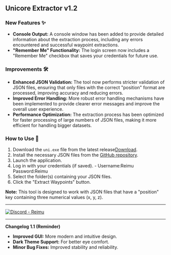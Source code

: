 ## Unicore Extractor v1.2

### New Features ✨

* **Console Output:** A console window has been added to provide detailed information about the extraction process, including any errors encountered and successful waypoint extractions.
* **"Remember Me" Functionality:** The login screen now includes a "Remember Me" checkbox that saves your credentials for future use.

### Improvements 🛠️

* **Enhanced JSON Validation:** The tool now performs stricter validation of JSON files, ensuring that only files with the correct "position" format are processed, improving accuracy and reducing errors.
* **Improved Error Handling:** More robust error handling mechanisms have been implemented to provide clearer error messages and improve the overall user experience.
* **Performance Optimization:** The extraction process has been optimized for faster processing of large numbers of JSON files, making it more efficient for handling bigger datasets.

### How to Use 📝

1. Download the `uni.exe` file from the latest release[Download](https://github.com/Chinoontw/waypoints/releases/tag/Unicore).
2. Install the necessary JSON files from the [GitHub repository](https://github.com/Thafoxes/Json_Integration/tree/upstream/eng-translate).
3. Launch the application.
4. Log in with your credentials (if saved). - Username:Reimu Password:Reimu
5. Select the folder(s) containing your JSON files.
6. Click the "Extract Waypoints" button.

**Note:** This tool is designed to work with JSON files that have a "position" key containing three numerical values (x, y, z).

---

[![Discord - Reimu](https://img.shields.io/discord/1237907213411160114?style=for-the-badge&logo=discord&logoColor=white)](https://discord.gg/XdN7GkGmZW)

---

**Changelog 1.1 (Reminder)**

* **Improved GUI:** More modern and intuitive design.
* **Dark Theme Support:** For better eye comfort.
* **Minor Bug Fixes:** Improved stability and reliability.
